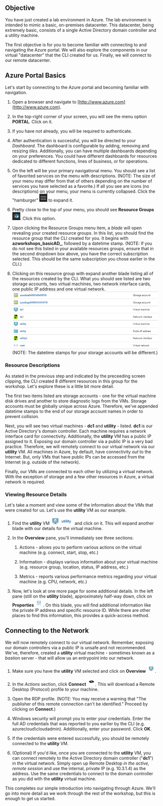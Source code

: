 ## Objective
You have just created a lab environment in Azure.  The lab environment is intended to mimic a basic, on-premises datacenter.  This datacenter, being extremely basic, consists of a single Active Directory domain controller and a utility machine.

The first objective is for you to become familiar with connecting to and navigating the Azure portal.  We will also explore the components in our virtual "datacenter" that the CLI created for us.  Finally, we will connect to our remote datacenter.

## Azure Portal Basics
Let's start by connecting to the Azure portal and becoming familiar with navigation.

  1. Open a browser and navigate to [http://www.azure.com](http://www.azure.com).

  2. In the top-right corner of your screen, you will see the menu option **PORTAL**. Click on it.
  
  3. If you have not already, you will be required to authenticate.
  
  4. After authentication is successful, you will be directed to your _Dashboard_. The dashboard is configurable by adding, removing and resizing _tiles_.  Additionally, you can have multiple dashboards depending on your preferences.  You could have different dashboards for resources dedicated to different functions, lines of business, or for operations.

  5. On the left will be your primary navigational menu. You should see a list of favorited services on the menu with descriptions.  (NOTE: The size of your menu may differ from that of others depending on the number of services you have selected as a favorite.) If all you see are icons (no descriptions) on your menu, your menu is currently collapsed.  Click the "hamburger" <img src="../images/hamburger.jpg" class="inline"/> to expand it. 

  6. Pretty close to the top of your menu, you should see **Resource Groups** <img src="../images/resource_groups_icon.jpg" class="inline"/>. Click this option.

  7. Upon clicking the Resource Groups menu item, a _blade_ will open revealing your created resource groups. In this list, you should find the resource group that the CLI created for you.  It begins with **azworkshops_basicAD_**, followed by a datetime stamp. (NOTE: If you do not see this listed in your available resources groups, ensure that in the second dropdown box above, you have the correct subscription selected.  This should be the same subscription you chose earlier in the CLI.)

  8. Clicking on this resource group with expand another blade listing all of the resources created by the CLI.  What you should see listed are two storage accounts, two virtual machines, two network interface cards, one public IP address and one virtual network. <img src="../images/azworkshops_basicAD_resource_list.jpg" class="block" /> (NOTE: The datetime stamps for your storage accounts will be different.)

### Resource Descriptions
As stated in the previous step and indicated by the preceeding screen clipping, the CLI created 8 different resources in this group for the workshop.  Let's explore these is a little bit more detail.

The first two items listed are storage accounts - one for the virtual machine disk drives and another to store diagnostic logs from the VMs. Storage accounts must be globally unique across Azure.  Therefore, we've appended datetime stamps to the end of our storage account names in order to prevent collision.

Next, you will see two virtual machines - **dc1** and **utility** - listed.  **dc1** is our Active Directory's domain controller. Each machine requires a network interface card for connectivity.  Additionally, the **utility** VM has a public IP assigned to it. Exposing our domain controller via a public IP is a very bad practice.  Therefore, we will remotely connect to our virtual network via our **utility** VM.  All machines in Azure, by default, have connectivity _out_ to the Internet.  But, only VMs that have public IPs can be accessed from the Internet (e.g. outside of the network).

Finally, our VMs are connected to each other by utilizing a virtual network. With the exception of storage and a few other resources in Azure, a virtual network is required.

### Viewing Resource Details
Let's take a moment and view some of the information about the VMs that were created for us.  Let's use the **utility** VM as our example.

  1. Find the **utility** VM <img src="../images/utility_vm.jpg" class="inline"/> and click on it.  This will expand another blade with our details for the virtual machine.

  2. In the **Overview** pane, you'll immediately see three sections:

      1. Actions - allows you to perform various actions on the virtual machine (e.g. connect, start, stop, etc.)

      2. Information - displays various information about your virtual machine (e.g. resource group, location, status, IP address, etc.)

      3. Metrics - reports various performance metrics regarding your virtual machine (e.g. CPU, network, etc.)

  3. Now, let's look at one more page for some additional details. In the left pane (still on the **utility** blade), approximately half-way down, click on **Properties** <img src="../images/properties_icon.jpg" class="inline"/>.  On this blade, you will find additional information like the private IP address and specific resource ID.  While there are other places to find this information, this provides a quick-access method.

## Connecting to the Network
We will now remotely connect to our virtual network.  Remember, exposing our domain controllers via a public IP is unsafe and not recommended.  We've, therefore, created a **utility** virtual machine - sometimes known as a _bastion_ server - that will allow us an entrypoint into our network.

  1. Make sure you have the **utility** VM selected and click on **Overview** <img src="../images/overview_icon.jpg" class="inline"/>.

  2. In the _Actions_ section, click **Connect** <img src="../images/connect_icon.jpg" class="inline"/>. This will download a Remote Desktop (Protocol) profile to your machine.

  3. Open the RDP profile. (NOTE: You may receive a warning that "The publisher of this remote connection can't be identified." Proceed by clicking on **Connect**.)

  4. Windows security will prompt you to enter your credentials. Enter the full AD credentials that was reported to you earlier by the CLI (e.g. azurecloud\cloudadmin). Additionally, enter your password. Click **OK**.

  5. If the credentials were entered successfully, you should be remotely connected to the **utility** VM.

  6. (Optional) If you'd like, once you are connected to the **utility** VM, you can connect remotely to the Active Directory domain controller ("**dc1**") in the virtual network.  Simply open up Remote Desktop _in the active, remote session_ and use the internal, private IP (e.g. 10.3.1.4) as the address.  Use the same credentials to connect to the domain controller as you did with the **utility** virtual machine.

This completes our simple introduction into navigating through Azure. We'll go into more detail as we work through the rest of the workshop, but this is enough to get us started.